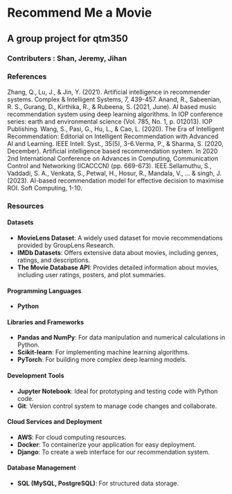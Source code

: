 # Recommend Me a Movie
## A group project for qtm350

### Contributers : Shan, Jeremy, Jihan

### References
Zhang, Q., Lu, J., & Jin, Y. (2021). Artificial intelligence in recommender systems. Complex & Intelligent Systems, 7, 439-457.
Anand, R., Sabeenian, R. S., Gurang, D., Kirthika, R., & Rubeena, S. (2021, June). AI based music recommendation system using deep learning algorithms. In IOP conference series: earth and environmental science (Vol. 785, No. 1, p. 012013). IOP Publishing.
Wang, S., Pasi, G., Hu, L., & Cao, L. (2020). The Era of Intelligent Recommendation: Editorial on Intelligent Recommendation with Advanced AI and Learning. IEEE Intell. Syst., 35(5), 3-6.Verma, P., & Sharma, S. (2020, December). Artificial intelligence based recommendation system. In 2020 2nd International Conference on Advances in Computing, Communication Control and Networking (ICACCCN) (pp. 669-673). IEEE.Sellamuthu, S., Vaddadi, S. A., Venkata, S., Petwal, H., Hosur, R., Mandala, V., ... & singh, J. (2023). AI-based recommendation model for effective decision to maximise ROI. Soft Computing, 1-10.

### Resources

#### Datasets
- **MovieLens Dataset**: A widely used dataset for movie recommendations provided by GroupLens Research.
- **IMDb Datasets**: Offers extensive data about movies, including genres, ratings, and descriptions.
- **The Movie Database API**: Provides detailed information about movies, including user ratings, posters, and plot summaries.

#### Programming Languages
- **Python**

#### Libraries and Frameworks
- **Pandas and NumPy**: For data manipulation and numerical calculations in Python.
- **Scikit-learn**: For implementing machine learning algorithms.
- **PyTorch**: For building more complex deep learning models.

#### Development Tools
- **Jupyter Notebook**: Ideal for prototyping and testing code with Python code.
- **Git**: Version control system to manage code changes and collaborate.

#### Cloud Services and Deployment
- **AWS**: For cloud computing resources.
- **Docker**: To containerize your application for easy deployment.
- **Django**: To create a web interface for our recommendation system.

#### Database Management
- **SQL (MySQL, PostgreSQL)**: For structured data storage.

